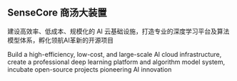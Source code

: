 ## SenseCore 商汤大装置

<!--

**Here are some ideas to get you started:**

🙋‍♀️ A short introduction - what is your organization all about?
🌈 Contribution guidelines - how can the community get involved?
👩‍💻 Useful resources - where can the community find your docs? Is there anything else the community should know?
🍿 Fun facts - what does your team eat for breakfast?
🧙 Remember, you can do mighty things with the power of [Markdown](https://docs.github.com/github/writing-on-github/getting-started-with-writing-and-formatting-on-github/basic-writing-and-formatting-syntax)
-->

建设高效率、低成本、规模化的 AI 云基础设施，打造专业的深度学习平台及算法模型体系，孵化领航AI革新的开源项目

Build a high-efficiency, low-cost, and large-scale Al cloud infrastructure, create a professional deep learning platform and algorithm model system, incubate open-source projects pioneering AI innovation
